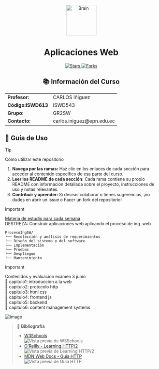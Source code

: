 <div align="center">
  <img src="https://raw.githubusercontent.com/Tarikul-Islam-Anik/Animated-Fluent-Emojis/master/Emojis/Objects/Brain.png" alt="Brain" width="100" height="100" />
  <h1>Aplicaciones Web</h1>
<p>
    <a href="https://github.com/juansuarezb/AplicacionesWeb/stargazers">
        <img alt="Stars" src="https://img.shields.io/github/stars/juansuarezb/AplicacionesWeb?style=social" />
    </a>
    <a href="https://github.com/juansuarezb/AplicacionesWeb/network/members">
        <img alt="Forks" src="https://img.shields.io/github/forks/juansuarezb/AplicacionesWeb?style=social" />
    </a>
</p>

</div>

<div align="center">
  <h2>📚 Información del Curso</h2>
  <table>
    <tr>
      <td><strong>Profesor:</strong></td>
      <td>CARLOS Iñiguez</td>
    </tr>
    <tr>
      <td><strong>Código:ISWD613</strong></td>
      <td>ISWD543</td>
    </tr>
    <tr>
      <td><strong>Grupo:</strong></td>
      <td>GR2SW</td>
    </tr>
    <tr>
      <td><strong>Contacto:</strong></td>
      <td>carlos.iniguez@epn.edu.ec</td>
    </tr>
  </table>
</div>

## 🚀 Guía de Uso
> [!TIP] 
> Cómo utilizar este repositorio
> 1. **Navega por las ramas:** Haz clic en los enlaces de cada sección para acceder al contenido específico de esa parte del curso.
> 2. **Leer los README de cada sección:** Cada rama contiene su propio README con información detallada sobre el proyecto, instrucciones de uso y notas relevantes.
> 3. **Contribuir y aprender:** Si deseas colaborar o tienes sugerencias, ¡no dudes en abrir un issue o hacer un fork del repositorio!




> [!IMPORTANT]
> <a href="https://ciniguez.github.io/balava/appweb/index.html">Materia de estudio para cada semana </a> <br>
> DESTREZA: Construir aplicaciones web aplicando el proceso de ing. web


```
ProcesoIngSW/
└── Recolección y análisis de requerimientos
└── Diseño del sistema y del software
└── Implementación
└── Pruebas
└── Despliegue
└── Mantenimiento

```

> [!IMPORTANT]
> Contenidos y evaluacion
> examen 3 junio
>                                             <br>
> 📂 capitulo1: introduccion a la web       <br>
> 📂 capitulo2: protocolo http               <br>
> 📂 capitulo3: html css    <br>
> 📂 capitulo4: frontend js  <br>
> 📂 capitulo5: backend                      <br>
> 📂 capitulo6: content management systems <br>


![image](https://github.com/user-attachments/assets/bd258bb7-416e-42e5-99c5-d9bdf30a5307)

> 📘 **Bibliografía**  
> - [W3Schools](https://www.w3schools.com/) <br>
> ![Vista previa de W3Schools](./Imagenes/Imagen1.avif)  <br> 
> - [O'Reilly - Learning HTTP/2](https://api.pageplace.de/preview/DT0400.9781491962619_A29972571/preview-9781491962619_A29972571.pdf)  <br>
> ![Vista previa de Learning HTTP/2](./Imagenes/Imagen1.avif) <br>
> - [MDN Web Docs - Guía HTTP](https://developer.mozilla.org/es/docs/Web/HTTP/Guides/Overview)  <br>
> ![Vista previa de Guia HTTP](./Imagenes/Imagen1.avif)   <br> 



